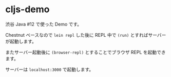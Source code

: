 # cljs-demo

渋谷 Java #12 で使った Demo です。

Chestnut ベースなので `lein repl` した後に REPL 中で `(run)` とすればサーバーが起動します。

またサーバー起動後に `(browser-repl)` とすることでブラウザ REPL を起動できます。

サーバーは `localhost:3000` で起動します。